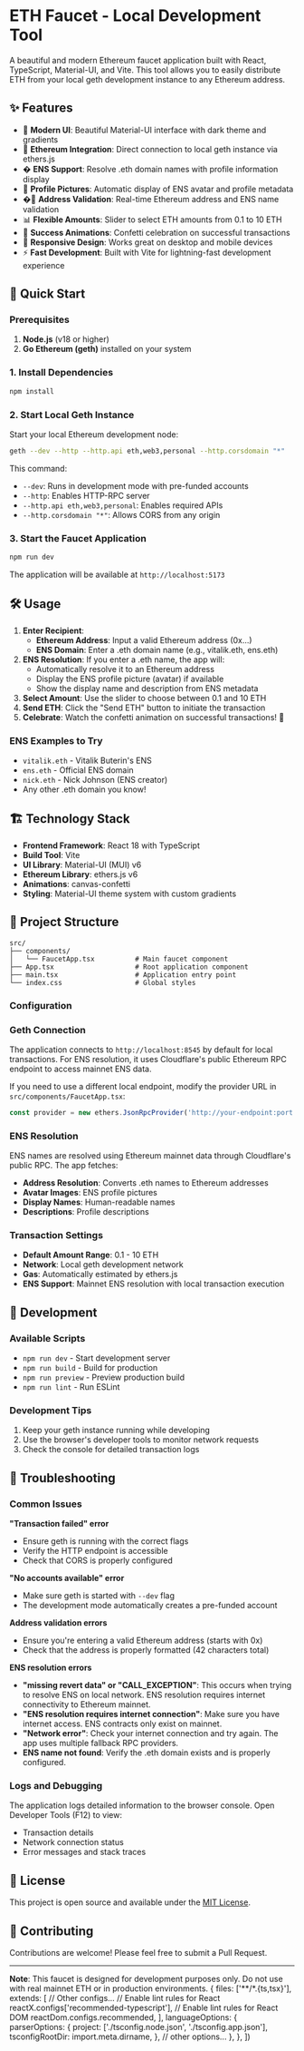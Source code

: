 # ETH Faucet - Local Development Tool

A beautiful and modern Ethereum faucet application built with React, TypeScript, Material-UI, and Vite. This tool allows you to easily distribute ETH from your local geth development instance to any Ethereum address.

## ✨ Features

- 🎨 **Modern UI**: Beautiful Material-UI interface with dark theme and gradients
- 🔗 **Ethereum Integration**: Direct connection to local geth instance via ethers.js
- � **ENS Support**: Resolve .eth domain names with profile information display
- 👤 **Profile Pictures**: Automatic display of ENS avatar and profile metadata
- �🎯 **Address Validation**: Real-time Ethereum address and ENS name validation
- 📊 **Flexible Amounts**: Slider to select ETH amounts from 0.1 to 10 ETH
- 🎉 **Success Animations**: Confetti celebration on successful transactions
- 📱 **Responsive Design**: Works great on desktop and mobile devices
- ⚡ **Fast Development**: Built with Vite for lightning-fast development experience

## 🚀 Quick Start

### Prerequisites

1. **Node.js** (v18 or higher)
2. **Go Ethereum (geth)** installed on your system

### 1. Install Dependencies

```bash
npm install
```

### 2. Start Local Geth Instance

Start your local Ethereum development node:

```bash
geth --dev --http --http.api eth,web3,personal --http.corsdomain "*"
```

This command:
- `--dev`: Runs in development mode with pre-funded accounts
- `--http`: Enables HTTP-RPC server
- `--http.api eth,web3,personal`: Enables required APIs
- `--http.corsdomain "*"`: Allows CORS from any origin

### 3. Start the Faucet Application

```bash
npm run dev
```

The application will be available at `http://localhost:5173`

## 🛠️ Usage

1. **Enter Recipient**: 
   - **Ethereum Address**: Input a valid Ethereum address (0x...)
   - **ENS Domain**: Enter a .eth domain name (e.g., vitalik.eth, ens.eth)
2. **ENS Resolution**: If you enter a .eth name, the app will:
   - Automatically resolve it to an Ethereum address
   - Display the ENS profile picture (avatar) if available
   - Show the display name and description from ENS metadata
3. **Select Amount**: Use the slider to choose between 0.1 and 10 ETH
4. **Send ETH**: Click the "Send ETH" button to initiate the transaction
5. **Celebrate**: Watch the confetti animation on successful transactions! 🎉

### ENS Examples to Try
- `vitalik.eth` - Vitalik Buterin's ENS
- `ens.eth` - Official ENS domain
- `nick.eth` - Nick Johnson (ENS creator)
- Any other .eth domain you know!

## 🏗️ Technology Stack

- **Frontend Framework**: React 18 with TypeScript
- **Build Tool**: Vite
- **UI Library**: Material-UI (MUI) v6
- **Ethereum Library**: ethers.js v6
- **Animations**: canvas-confetti
- **Styling**: Material-UI theme system with custom gradients

## 📁 Project Structure

```
src/
├── components/
│   └── FaucetApp.tsx          # Main faucet component
├── App.tsx                    # Root application component
├── main.tsx                   # Application entry point
└── index.css                  # Global styles
```

### Configuration

### Geth Connection

The application connects to `http://localhost:8545` by default for local transactions. For ENS resolution, it uses Cloudflare's public Ethereum RPC endpoint to access mainnet ENS data.

If you need to use a different local endpoint, modify the provider URL in `src/components/FaucetApp.tsx`:

```typescript
const provider = new ethers.JsonRpcProvider('http://your-endpoint:port')
```

### ENS Resolution

ENS names are resolved using Ethereum mainnet data through Cloudflare's public RPC. The app fetches:
- **Address Resolution**: Converts .eth names to Ethereum addresses
- **Avatar Images**: ENS profile pictures
- **Display Names**: Human-readable names
- **Descriptions**: Profile descriptions

### Transaction Settings

- **Default Amount Range**: 0.1 - 10 ETH
- **Network**: Local geth development network
- **Gas**: Automatically estimated by ethers.js
- **ENS Support**: Mainnet ENS resolution with local transaction execution

## 🔧 Development

### Available Scripts

- `npm run dev` - Start development server
- `npm run build` - Build for production
- `npm run preview` - Preview production build
- `npm run lint` - Run ESLint

### Development Tips

1. Keep your geth instance running while developing
2. Use the browser's developer tools to monitor network requests
3. Check the console for detailed transaction logs

## 🐛 Troubleshooting

### Common Issues

**"Transaction failed" error**
- Ensure geth is running with the correct flags
- Verify the HTTP endpoint is accessible
- Check that CORS is properly configured

**"No accounts available" error**
- Make sure geth is started with `--dev` flag
- The development mode automatically creates a pre-funded account

**Address validation errors**
- Ensure you're entering a valid Ethereum address (starts with 0x)
- Check that the address is properly formatted (42 characters total)

**ENS resolution errors**
- **"missing revert data" or "CALL_EXCEPTION"**: This occurs when trying to resolve ENS on local network. ENS resolution requires internet connectivity to Ethereum mainnet.
- **"ENS resolution requires internet connection"**: Make sure you have internet access. ENS contracts only exist on mainnet.
- **"Network error"**: Check your internet connection and try again. The app uses multiple fallback RPC providers.
- **ENS name not found**: Verify the .eth domain exists and is properly configured.

### Logs and Debugging

The application logs detailed information to the browser console. Open Developer Tools (F12) to view:
- Transaction details
- Network connection status
- Error messages and stack traces

## 📄 License

This project is open source and available under the [MIT License](LICENSE).

## 🤝 Contributing

Contributions are welcome! Please feel free to submit a Pull Request.

---

**Note**: This faucet is designed for development purposes only. Do not use with real mainnet ETH or in production environments.
  {
    files: ['**/*.{ts,tsx}'],
    extends: [
      // Other configs...
      // Enable lint rules for React
      reactX.configs['recommended-typescript'],
      // Enable lint rules for React DOM
      reactDom.configs.recommended,
    ],
    languageOptions: {
      parserOptions: {
        project: ['./tsconfig.node.json', './tsconfig.app.json'],
        tsconfigRootDir: import.meta.dirname,
      },
      // other options...
    },
  },
])
```
